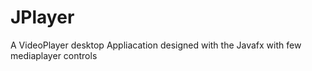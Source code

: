 # JPlayer
A VideoPlayer desktop Appliacation designed with the Javafx with few mediaplayer controls
